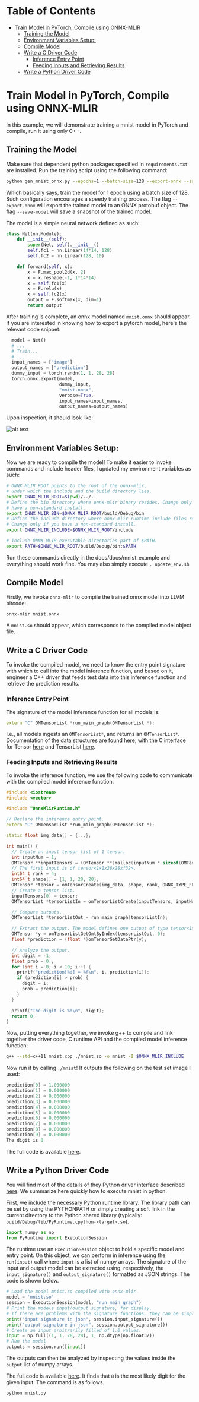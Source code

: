 Table of Contents
=================

   * [Train Model in PyTorch, Compile using ONNX-MLIR](#train-model-in-pytorch-compile-using-onnx-mlir)
      * [Training the Model](#training-the-model)
      * [Environment Variables Setup:](#environment-variables-setup)
      * [Compile Model](#compile-model)
      * [Write a C Driver Code](#write-a-C-driver-code)
         * [Inference Entry Point](#inference-entry-point)
         * [Feeding Inputs and Retrieving Results](#feeding-inputs-and-retrieving-results)
      * [Write a Python Driver Code](#write-a-Python-driver-code)

# Train Model in PyTorch, Compile using ONNX-MLIR

In this example, we will demonstrate training a mnist model in PyTorch and compile, run it using only C++.

## Training the Model

Make sure that dependent python packages specified in `requirements.txt` are installed.
Run the training script using the following command:
```bash
python gen_mnist_onnx.py --epochs=1 --batch-size=128 --export-onnx --save-model
```

Which basically says, train the model for 1 epoch using a batch size of 128. Such configuration encourages a speedy training process.
The flag `--export-onnx` will export the trained model to an ONNX protobuf object.
The flag `--save-model` will save a snapshot of the trained model.

The model is a simple neural network defined as such:
```python
class Net(nn.Module):
    def __init__(self):
        super(Net, self).__init__()
        self.fc1 = nn.Linear(14*14, 128)
        self.fc2 = nn.Linear(128, 10)

    def forward(self, x):
        x = F.max_pool2d(x, 2)
        x = x.reshape(-1, 1*14*14)
        x = self.fc1(x)
        x = F.relu(x)
        x = self.fc2(x)
        output = F.softmax(x, dim=1)
        return output
```

After training is complete, an onnx model named `mnist.onnx` should appear.
If you are interested in knowing how to export a pytorch model, here's the relevant code snippet:
```python
  model = Net()
  # ...
  # Train...
  # ...
  input_names = ["image"]
  output_names = ["prediction"]
  dummy_input = torch.randn(1, 1, 28, 28)
  torch.onnx.export(model,
                    dummy_input,
                    "mnist.onnx",
                    verbose=True,
                    input_names=input_names,
                    output_names=output_names)
```

Upon inspection, it should look like:

![alt text](mnist-simple.png "Simple MNIST Model")

## Environment Variables Setup:

Now we are ready to compile the model! To make it easier to invoke commands and include header files, I updated my environment variables as such:

```bash
# ONNX_MLIR_ROOT points to the root of the onnx-mlir, 
# under which the include and the build directory lies.
export ONNX_MLIR_ROOT=$(pwd)/../..
# Define the bin directory where onnx-mlir binary resides. Change only if you
# have a non-standard install.
export ONNX_MLIR_BIN=$ONNX_MLIR_ROOT/build/Debug/bin
# Define the include directory where onnx-mlir runtime include files resides.
# Change only if you have a non-standard install.
export ONNX_MLIR_INCLUDE=$ONNX_MLIR_ROOT/include

# Include ONNX-MLIR executable directories part of $PATH.
export PATH=$ONNX_MLIR_ROOT/build/Debug/bin:$PATH
```

Run these commands directly in the docs/docs/mnist_example and everything should work fine. You may also simply execute `. update_env.sh`

## Compile Model

Firstly, we invoke `onnx-mlir` to compile the trained onnx model into LLVM bitcode:
```bash
onnx-mlir mnist.onnx
```

A `mnist.so` should appear, which corresponds to the compiled model object file.

## Write a C Driver Code

To invoke the compiled model, we need to know the entry point signature with which to call into the model inference function, and based on it, engineer a C++ driver that feeds test data into this inference function and retrieve the prediction results.

### Inference Entry Point

The signature of the model inference function for all models is:
```cpp
extern "C" OMTensorList *run_main_graph(OMTensorList *);
```

I.e., all models ingests an `OMTensorList*`, and returns an `OMTensorList*`. Documentation of the data structures are found [here](https://onnx.ai/onnx-mlir), with the C interface for Tensor [here](https://onnx.ai/onnx-mlir/doxygen_html/OMTensor/_o_m_tensor_8h.html) and TensorList [here](https://onnx.ai/onnx-mlir/doxygen_html/OMTensorList/_o_m_tensor_list_8h.html).

### Feeding Inputs and Retrieving Results

To invoke the inference function, we use the following code to communicate with the compiled model inference function.

```cpp
#include <iostream>
#include <vector>

#include "OnnxMlirRuntime.h"

// Declare the inference entry point.
extern "C" OMTensorList *run_main_graph(OMTensorList *);

static float img_data[] = {...};

int main() {
  // Create an input tensor list of 1 tensor.
  int inputNum = 1;
  OMTensor **inputTensors = (OMTensor **)malloc(inputNum * sizeof(OMTensor *));
  // The first input is of tensor<1x1x28x28xf32>.
  int64_t rank = 4;
  int64_t shape[] = {1, 1, 28, 28};
  OMTensor *tensor = omTensorCreate(img_data, shape, rank, ONNX_TYPE_FLOAT);
  // Create a tensor list.
  inputTensors[0] = tensor;
  OMTensorList *tensorListIn = omTensorListCreate(inputTensors, inputNum);

  // Compute outputs.
  OMTensorList *tensorListOut = run_main_graph(tensorListIn);

  // Extract the output. The model defines one output of type tensor<1x10xf32>.
  OMTensor *y = omTensorListGetOmtByIndex(tensorListOut, 0);
  float *prediction = (float *)omTensorGetDataPtr(y);

  // Analyze the output.
  int digit = -1;
  float prob = 0.;
  for (int i = 0; i < 10; i++) {
    printf("prediction[%d] = %f\n", i, prediction[i]);
    if (prediction[i] > prob) {
      digit = i;
      prob = prediction[i];
    }
  }

  printf("The digit is %d\n", digit);
  return 0;
}
```

Now, putting everything together, we invoke g++ to compile and link together the driver code, C runtime API and the compiled model inference function:
```bash
g++ --std=c++11 mnist.cpp ./mnist.so -o mnist -I $ONNX_MLIR_INCLUDE
```

Now run it by calling `./mnist`! It outputs the following on the test set image I used:

```cpp
prediction[0] = 1.000000
prediction[1] = 0.000000
prediction[2] = 0.000000
prediction[3] = 0.000000
prediction[4] = 0.000000
prediction[5] = 0.000000
prediction[6] = 0.000000
prediction[7] = 0.000000
prediction[8] = 0.000000
prediction[9] = 0.000000
The digit is 0
```

The full code is available [here](mnist.cpp).

## Write a Python Driver Code

You will find most of the details of they Python driver interface described [here](../UsingPyRuntime.md). We summarize here quickly how to execute mnist in python.

First, we include the necessary Python runtime library. The library path can be set by using the PYTHONPATH or simply creating a soft link in the current directory to the Python shared library (typically: `build/Debug/lib/PyRuntime.cpython-<target>.so`).

``` Python
import numpy as np
from PyRuntime import ExecutionSession
```

The runtime use an `ExecutionSession` object to hold a specific model and entry point. On this object, we can perform in inference using the `run(input)` call where `input` is a list of numpy arrays. The signature of the input and output model can be extracted using, respectively, the `input_signature()` and `output_signature()` formatted as JSON strings. The code is shown below.

``` Python
# Load the model mnist.so compiled with onnx-mlir.
model = 'mnist.so'
session = ExecutionSession(model, "run_main_graph")
# Print the models input/output signature, for display.
# If there are problems with the signature functions, they can be simply commented out.
print("input signature in json", session.input_signature())
print("output signature in json", session.output_signature())
# Create an input arbitrarily filled of 1.0 values.
input = np.full((1, 1, 28, 28), 1, np.dtype(np.float32))
# Run the model.
outputs = session.run([input])
```
The outputs can then be analyzed by inspecting the values inside the `output` list of numpy arrays.

The full code is available [here](mnist.py). It finds that `8` is the most likely digit for the given input. The command is as follows.
``` shell
python mnist.py
```


